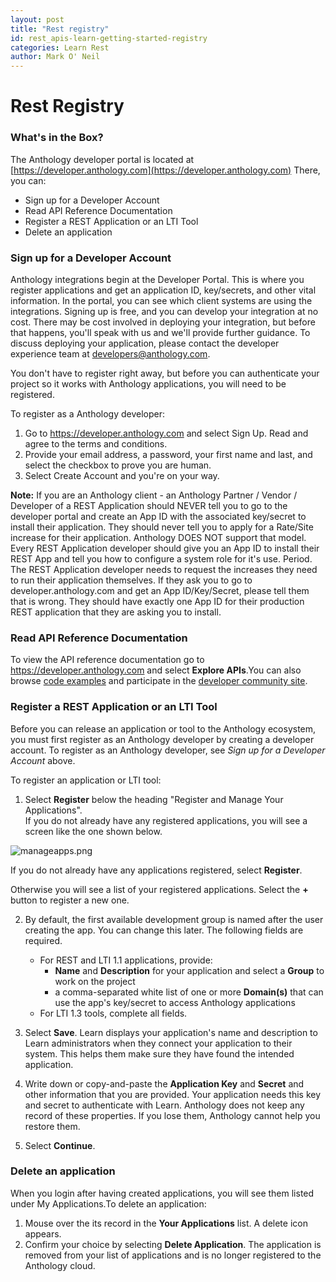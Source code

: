 ```yaml
---
layout: post
title: "Rest registry"
id: rest_apis-learn-getting-started-registry
categories: Learn Rest
author: Mark O' Neil
---
```


# Rest Registry

### What's in the Box?

The Anthology developer portal is located at [https://developer.anthology.com](https://developer.anthology.com) There, you can:

- Sign up for a Developer Account
- Read API Reference Documentation
- Register a REST Application or an LTI Tool
- Delete an application

### Sign up for a Developer Account

Anthology integrations begin at the Developer Portal. This is where you
register applications and get an application ID, key/secrets, and other vital
information. In the portal, you can see which client systems are using the
integrations. Signing up is free, and you can develop your integration at no
cost. There may be cost involved in deploying your integration, but before
that happens, you'll speak with us and we'll provide further guidance. To
discuss deploying your application, please contact the developer experience
team at [developers@anthology.com](mailto:developers@anthology.com).

You don't have to register right away, but before you can authenticate your
project so it works with Anthology applications, you will need to be
registered.

To register as a Anthology developer:

1. Go to https://developer.anthology.com and select Sign Up. Read and agree to the terms and conditions.
2. Provide your email address, a password, your first name and last, and select the checkbox to prove you are human.
3. Select Create Account and you're on your way.

**Note:** If you are an Anthology client - an Anthology Partner / Vendor / Developer of a REST Application should NEVER tell you to go to the developer portal and create an App ID with the associated key/secret to install their application. They should never tell you to apply for a Rate/Site increase for their application. Anthology DOES NOT support that model. Every REST Application developer should give you an App ID to install their REST App and tell you how to configure a system role for it's use. Period. The REST Application developer needs to request the increases they need to run their application themselves. If they ask you to go to developer.anthology.com and get an App ID/Key/Secret, please tell them that is wrong. They should have exactly one App ID for their production REST application that they are asking you to install.

### Read API Reference Documentation

To view the API reference documentation go to
https://developer.anthology.com and select **Explore
APIs**.You can also browse [code examples](https://github.com/search?q=org%3Ablackboard+BBDN-REST&unscoped_q=BBDN-REST) and participate in the [developer community
site](https://community.blackboard.com/developers).

### Register a REST Application or an LTI Tool

Before you can release an application or tool to the Anthology ecosystem, you
must first register as an Anthology developer by creating a developer account.
To register as an Anthology developer, see _Sign up for a Developer Account_
above.

To register an application or LTI tool:

1. Select **Register** below the heading "Register and Manage Your Applications".  
   If you do not already have any registered applications, you will see a screen
   like the one shown below.

![manageapps.png](/assets/img/registry-1.png)

If you do not already have any applications registered,
select **Register**.

Otherwise you will see a list of your registered applications. Select the
**+** button to register a new one.

2. By default, the first available development group is named after the user creating the app. You can change this later. The following fields are required.


    * For REST and LTI 1.1 applications, provide:
      * **Name** and **Description** for your application and select a **Group** to work on the project
      * a comma-separated white list of one or more **Domain(s)** that can use the app's key/secret to access Anthology applications
    * For LTI 1.3 tools, complete all fields.

3. Select **Save**. Learn displays your application's name and description to Learn administrators when they connect your application to their system. This helps them make sure they have found the intended application.
4. Write down or copy-and-paste the **Application Key** and **Secret** and other information that you are provided. Your application needs this key and secret to authenticate with Learn. Anthology does not keep any record of these properties. If you lose them, Anthology cannot help you restore them.
5. Select **Continue**.

### Delete an application

When you login after having created applications, you will see them listed
under My Applications.To delete an application:

1. Mouse over the its record in the **Your Applications** list. A delete icon appears.
2. Confirm your choice by selecting **Delete Application**. The application is removed from your list of applications and is no longer registered to the Anthology cloud.
